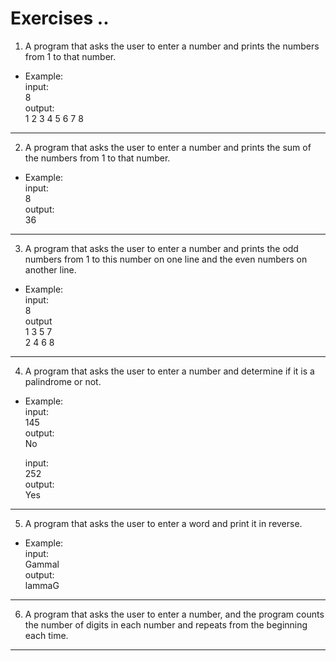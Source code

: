 # Exercises ..

1. A program that asks the user to enter a number and prints the numbers from 1 to that number.

- Example:  
   input:  
   8  
   output:  
   1 2 3 4 5 6 7 8

---

2. A program that asks the user to enter a number and prints the sum of the numbers from 1 to that number.

- Example:  
   input:  
   8  
   output:  
   36

---

3. A program that asks the user to enter a number and prints the odd numbers from 1 to this number on one line and the even numbers on another line.

- Example:  
   input:  
   8  
   output  
   1 3 5 7  
   2 4 6 8

---

4. A program that asks the user to enter a number and determine if it is a palindrome or not.

- Example:  
   input:  
   145  
   output:  
   No

  input:  
   252  
   output:  
   Yes

---

5. A program that asks the user to enter a word and print it in reverse.

- Example:  
   input:  
   Gammal  
  output:  
   lammaG

---

6. A program that asks the user to enter a number, and the program counts the number of digits in each number and repeats from the beginning each time.

---
